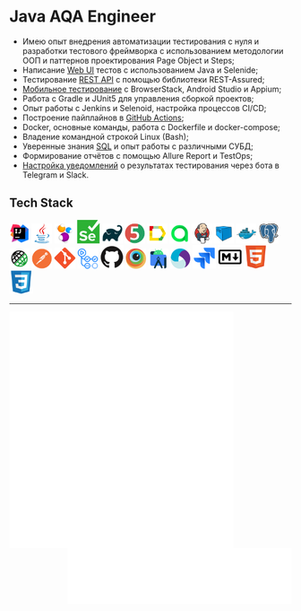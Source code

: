 # Java AQA Engineer

<!-- - 🎓 Учусь в школе автоматизации тестирования на Java на платформе [QA.GURU](https://qa.guru/); -->
- Имею опыт внедрения автоматизации тестирования с нуля и разработки тестового фреймворка с использованием методологии ООП и паттернов проектирования Page Object и Steps;
- Написание [Web UI](https://github.com/sbrownbear/web_tests_java) тестов с использованием Java и Selenide;
- Тестирование [REST API](https://github.com/sbrownbear/rest-api-tests/tree/specs) с помощью библиотеки REST-Assured;
- [Мобильное тестирование](https://github.com/sbrownbear/mobile-tests) с BrowserStack, Android Studio и Appium;
- Работа с Gradle и JUnit5 для управления сборкой проектов;
- Опыт работы с Jenkins и Selenoid, настройка процессов CI/CD;
- Построение пайплайнов в [GitHub Actions](https://github.com/sbrownbear/allure-reports/actions);
- Docker, основные команды, работа с Dockerfile и docker-compose;
- Владение командной строкой Linux (Bash);
- Уверенные знания [SQL](https://github.com/sbrownbear/sql_practice) и опыт работы с различными СУБД;
- Формирование отчётов с помощью Allure Report и TestOps;
- [Настройка уведомлений](https://github.com/sbrownbear/telegram-bot_notifications) о результатах тестирования через бота в Telegram и Slack.


<!-- - 📋 Локализация, регистрация и учёт дефектов в Jira; -->
<!-- - 📂 Умею работать с VCS Git, сервисами GitHub и Gitlab; -->
<!-- - 😎 Применение различных техник тест-дизайна для обеспечения максимального тестового покрытия; -->
<!-- - 🚴 Владею архитектурной [визуализацией](https://www.behance.net/sergeykonoplev58), умею рисовать и играю в теннис. -->

<!-- ---
- **Мои pet-проекты:** 
    - Web UI (ссылка) - краткое описание (технологии и что подключил)
    - REST API (ссылка) - краткое описание (технологии и что подключил)
    - [Тестирование мобильного приложения "Wikipedia"](https://github.com/sbrownbear/mobile-tests) с помощью BrowserStack (ветка main) и Android Strudio (ветка local). -->


## Tech Stack
<div align="left">
    <code><img alt='IntelliJ IDEA' height='36' title='IntelliJ IDEA' src='images/intellij-idea.svg'></code>
    <code><img alt='Java' height='36' title='Java' src='images/java.svg'></code>
    <code><img alt='Selenide' height='36' title='Selenide' src='images/selenide.svg'></code>
    <code><img alt='Selenium' height='42' title='Selenium' src='images/selenium.svg'></code>
    <code><img alt='Gradle' height='36' title='Gradle' src='images/gradle.svg'></code>
    <code><img alt='JUnit5' height='36' title='JUnit5' src='images/junit5.svg'></code>
    <code><img alt='Allure Report' height='36' title='Allure Report' src='images/allure-report.svg'></code>
    <code><img alt='Allure TestOps' height='36' title='Allure TestOps' src='images/allure-testops.svg'></code>
    <code><img alt='Jenkins' height='36' title='Jenkins' src='images/jenkins.svg'></code>
    <code><img alt='Selenoid' height='36' title='Selenoid' src='images/selenoid.svg'></code>
    <code><img alt='Docker' height='36' title='Docker' src='images/docker.svg'></code>
    <code><img alt='PostgreSQL' height='36' title='PostgreSQL' src='images/postgressql.svg'></code>
    <code><img alt='Rest-Assured' height='36' title='REST-Assured' src='images/rest-assured.svg'></code>
    <code><img alt='Postman' height='36' title='Postman' src='images/postman.svg'></code>
    <code><img alt='Git' height='38' title='Git' src='images/git.svg'></code>
    <code><img alt='GitHub Actions' height='36' title='GitHub Actions' src='images/github-actions.svg'></code>
    <code><img alt='GitHub' height='42' title='GitHub' src='images/github.svg'></code>
    <code><img alt='BrowserStack' height='36' title='BrowserStack' src='images/browserstack.svg'></code>
    <code><img alt='Android Studio' height='36' title='Android Studio' src='images/android-studio.svg'></code>
    <code><img alt='Appium' height='36' title='Appium' src='images/appium.svg'></code>
    <code><img alt='Jira' height='42' title='Jira' src='images/jira.svg'></code>
    <code><img alt='Markdown' height='42' title='Markdown' src='images/markdown.svg'></code>
    <code><img alt='HTML5' height='42' title='HTML5' src='images/html5.svg'></code>
    <code><img alt='CSS3' height='42' title='CSS3' src='images/css3.svg'></code>
    <!-- <code><img alt='Telegram' height='42' title='Telegram' src='images/telegram.svg'></code> -->
    <!-- <code><img alt='Spring' height='42' title='Spring' src='images/spring.svg'></code> -->
    <!-- <code><img alt='VSCVisual Studio Code' height='42' title='Visual Studio Code' src='images/vs-code.svg'></code> -->
    <!-- <code><img alt='Python' height='42' title='Python' src='images/python.svg'></code> -->
    <!-- <code><img alt='Figma' height='42' title='Figma' src='images/figma.svg'></code> -->
    <!-- <code><img alt='Photoshop' height='42' title='Photoshop' src='images/photoshop.svg'></code> -->
</div>

---

[<img align="left" width="400" alt="Languages" src="metrics.svg">](#)
[<img align="right" width="400" alt="Achievements" src="metrics.plugin.achievements.compact.svg">](#)
[<img align="right" width="400" alt="Detailed achievements" src="metrics.plugin.achievements.svg">](#)

